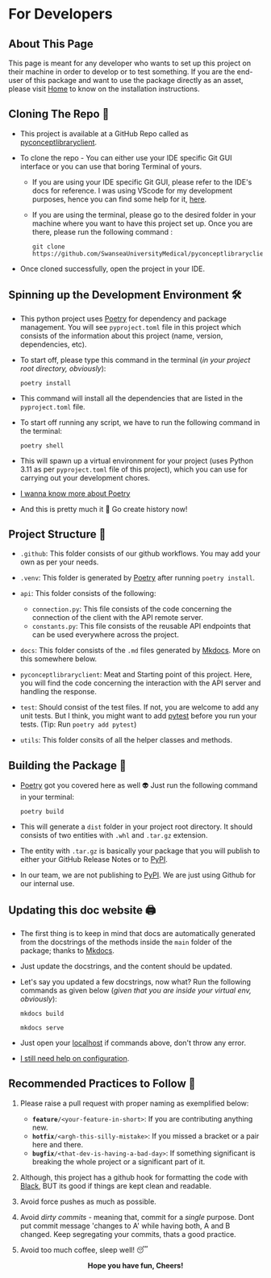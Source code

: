 # For Developers

## About This Page

This page is meant for any developer who wants to set up this project on their machine in order to develop or to test something. If you are the end-user of this package and want to use the package directly as an asset, please visit [Home](index.md) to know on the installation instructions.

## Cloning The Repo 🔑

- This project is available at a GitHub Repo called as [pyconceptlibraryclient](https://github.com/SwanseaUniversityMedical/pyconceptlibraryclient).

- To clone the repo - You can either use your IDE specific Git GUI interface or you can use that boring Terminal of yours.
    - If you are using your IDE specific Git GUI, please refer to the IDE's docs for reference. I was using VScode for my development purposes, hence you can find some help for it, [here](https://learn.microsoft.com/en-us/azure/developer/javascript/how-to/with-visual-studio-code/clone-github-repository?tabs=create-repo-command-palette%2Cinitialize-repo-activity-bar%2Ccreate-branch-command-palette%2Ccommit-changes-command-palette%2Cpush-command-palette).

    - If you are using the terminal, please go to the desired folder in your machine where you want to have this project set up. Once you are there, please run the following command :
        ```
        git clone https://github.com/SwanseaUniversityMedical/pyconceptlibraryclient.git
        ```

- Once cloned successfully, open the project in your IDE.

## Spinning up the Development Environment 🛠️

- This python project uses [Poetry](https://python-poetry.org) for dependency and package management. You will see `pyproject.toml` file in this project which consists of the information about this project (name, version, dependencies, etc).

- To start off, please type this command in the terminal (<i>in your project root directory, obviously</i>):
    ```
    poetry install
    ```

- This command will install all the dependencies that are listed in the `pyproject.toml` file. 

- To start off running any script, we have to run the following command in the terminal:
    ```
    poetry shell
    ```

- This will spawn up a virtual environment for your project (uses Python 3.11 as per `pyproject.toml` file of this project), which you can use for carrying out your development chores.

- [I wanna know more about Poetry](https://youtu.be/0f3moPe_bhk)

- And this is pretty much it 🥸 Go create history now!

## Project Structure 🎁

- `.github`: This folder consists of our github workflows. You may add your own as per your needs.

- `.venv`: This folder is generated by [Poetry](https://python-poetry.org) after running `poetry install`.

- `api`: This folder consists of the following:
    - `connection.py`: This file consists of the code concerning the connection of the client with the API remote server.
    - `constants.py`: This file consists of the reusable API endpoints that can be used everywhere across the project. 

- `docs`: This folder consists of the `.md` files generated by [Mkdocs](https://www.mkdocs.org). More on this somewhere below.

- `pyconceptlibraryclient`: Meat and Starting point of this project. Here, you will find the code concerning the interaction with the API server and handling the response.

- `test`: Should consist of the test files. If not, you are welcome to add any unit tests. But I think, you might want to add [pytest](https://docs.pytest.org/en/7.4.x/) before you run your tests.  (Tip: Run `poetry add pytest`)

- `utils`: This folder consits of all the helper classes and methods.

## Building the Package 💽

- [Poetry](https://python-poetry.org) got you covered here as well 👽 Just run the following command in your terminal:
    ```
    poetry build
    ```
- This will generate a `dist` folder in your project root directory. It should consists of two entities with `.whl` and `.tar.gz` extension.

- The entity with `.tar.gz` is basically your package that you will publish to either your GitHub Release Notes or to [PyPI](https://pypi.org). 

- In our team, we are not publishing to [PyPI](https://pypi.org). We are just using Github for our internal use.

## Updating this doc website 🖨️

- The first thing is to keep in mind that docs are automatically generated from the docstrings of the methods inside the `main` folder of the package; thanks to [Mkdocs](https://www.mkdocs.org).

- Just update the docstrings, and the content should be updated.

- Let's say you updated a few docstrings, now what? Run the following commands as given below (<i>given that you are inside your virtual env, obviously</i>):
    ```
    mkdocs build
    ```
    ```
    mkdocs serve
    ```

- Just open your [localhost](http://127.0.0.1:8000/) if commands above, don't throw any error.

- [I still need help on configuration](https://mkdocstrings.github.io/python/usage/configuration/docstrings/#with-attributes).

## Recommended Practices to Follow 👀

1. Please raise a pull request with proper naming as exemplified below:
    - <b>`feature`</b>`/<your-feature-in-short>`: If you are contributing anything new.
    - <b>`hotfix`</b>`/<argh-this-silly-mistake>`: If you missed a bracket or a pair here and there.
    - <b>`bugfix`</b>`/<that-dev-is-having-a-bad-day>`: If something significant is breaking the whole project or a significant part of it. 

2. Although, this project has a github hook for formatting the code with [Black](https://black.readthedocs.io/en/stable/), BUT its good if things are kept clean and readable.

3. Avoid force pushes as much as possible.

4. Avoid <i>dirty commits</i> - meaning that, commit for a <i>single</i> purpose. Dont put commit message 'changes to A' while having both, A and B changed. Keep segregating your commits, thats a good practice.

5. Avoid too much coffee, sleep well! 😴 

<center><b>Hope you have fun, Cheers!</b></center>